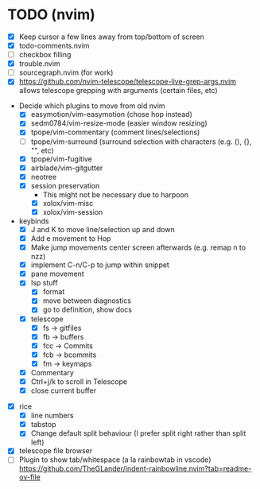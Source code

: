 # TODO (nvim)
- [x] Keep cursor a few lines away from top/bottom of screen
- [x] todo-comments.nvim
- [ ] checkbox filling
- [x] trouble.nvim
- [ ] sourcegraph.nvim (for work)
- [x] https://github.com/nvim-telescope/telescope-live-grep-args.nvim
    allows telescope grepping with arguments (certain files, etc)
- Decide which plugins to move from old nvim
    - [x] easymotion/vim-easymotion (chose hop instead)
    - [x] sedm0784/vim-resize-mode (easier window resizing)
    - [x] tpope/vim-commentary (comment lines/selections)
    - [ ] tpope/vim-surround (surround selection with characters (e.g. (), {}, "", etc)
    - [x] tpope/vim-fugitive
    - [x] airblade/vim-gitgutter
    - [x] neotree
    - [x] session preservation
        - This might not be necessary due to harpoon
        - [x] xolox/vim-misc
        - [x] xolox/vim-session
- keybinds
    - [x] J and K to move line/selection up and down
    - [x] Add e movement to Hop
    - [x] Make jump movements center screen afterwards (e.g. remap n to nzz)
    - [x] implement C-n/C-p to jump within snippet
    - [x] pane movement
    - [x] lsp stuff
        - [x] format
        - [x] move between diagnostics
        - [x] go to definition, show docs
    - [x] telescope
        - [x] fs -> gitfiles
        - [x] fb -> buffers
        - [x] fcc -> Commits
        - [x] fcb -> bcommits
        - [x] fm -> keymaps
    - [x] Commentary
    - [x] Ctrl+j/k to scroll in Telescope
    - [x] close current buffer
- [x] rice
    - [x] line numbers
    - [x] tabstop
    - [x] Change default split behaviour (I prefer split right rather than split left)
- [x] telescope file browser
- [ ] Plugin to show tab/whitespace (a la rainbowtab in vscode) https://github.com/TheGLander/indent-rainbowline.nvim?tab=readme-ov-file
